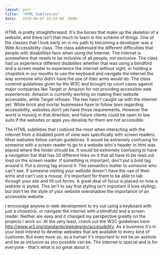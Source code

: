 ```yaml
---
layout: post
title:  "HTML Subtleties"
date:   2016-06-07 15:20:00 -0400
---
```



HTML is pretty straightforward. It's the bones that make up the skeleton of a website, and there isn't that much to learn in the scheme of things. One of the classes that I took early on in my path to becoming a developer was a Web Accessibility class. The class addressed the different difficulties that people with disabilities face when using the Internet. The internet is somewhere that needs to be inclusive of all people, not exclusive. The class had us experience different disabilites whether that was using a blindfold and a screen reader to experience the internet without sight, or holding a chopstick in our mouths to use the keyboard and navigate the internet the way someone who didn't have the use of their arms would do. The class covered guidelines given by the W3C and brought up court cases against major companies like Target or Amazon for not providing accessible web experiences. Amazon is currently working on making their website accessible, while Target refuses. The law hasn't caught up with the internet yet. While brick and mortar businesses have to follow laws regarding accessibility, websites don't yet have those requirements. However the world is moving in that direction, and future clients could be open to law suits if the websites or apps you develop for them are not accessible. 

The HTML subtleties that I noticed the most when interacting with the internet from a disabled point of view was specifically with screen readers. Most websites follow certain guidelines. It would be extremely confusing for someone with a screen reader to go to a website who's header in html was placed where the footer should be. It would be extremely confusing to have a navigation bar that has 20 different links on it that all have to be read out loud on the screen reader. If something is important, don't put a bold tag around it. Put a strong tag around it. The semantics matter to someone who can't see. If someone visiting your website doesn't have the use of their arms and can't use a mouse, it's important for them to be able to tab through your site and fill out forms. A great deal of focus is placed on how a website is styled. This isn't to say that styling isn't important (I love styling), but don't let the style of your website overshadow the importance of an accessible website.

I encourage anyone in web development to try out using a keyboard with just a chopstick, or navigate the internet with a blindfold and a screen reader. Neither are easy and it changed my perspective greatly on the projects I work on. At the very least, check out the W3C guidelines here: http://www.w3.org/standards/webdesign/accessibility. As a business it's in your best interest to develop websites that are available to every kind of customer. But even more so, as a human it's important to not be an asshole and be as inclusive as you possible can be. The internet is special and is for everyone - that's what is so great about it. 
